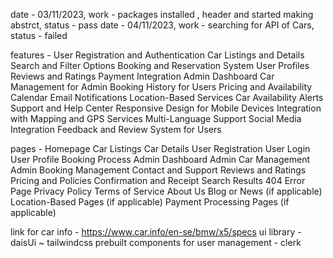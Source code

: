 date - 03/11/2023, work - packages installed , header and started making abstrct, status - pass
date - 04/11/2023, work - searching for API of Cars, status - failed

features -
User Registration and Authentication
Car Listings and Details
Search and Filter Options
Booking and Reservation System
User Profiles
Reviews and Ratings
Payment Integration
Admin Dashboard
Car Management for Admin
Booking History for Users
Pricing and Availability Calendar
Email Notifications
Location-Based Services
Car Availability Alerts
Support and Help Center
Responsive Design for Mobile Devices
Integration with Mapping and GPS Services
Multi-Language Support
Social Media Integration
Feedback and Review System for Users

pages - 
Homepage
Car Listings
Car Details
User Registration
User Login
User Profile
Booking Process
Admin Dashboard
Admin Car Management
Admin Booking Management
Contact and Support
Reviews and Ratings
Pricing and Policies
Confirmation and Receipt
Search Results
404 Error Page
Privacy Policy
Terms of Service
About Us
Blog or News (if applicable)
Location-Based Pages (if applicable)
Payment Processing Pages (if applicable)


link for car info - https://www.car.info/en-se/bmw/x5/specs
ui library - daisUi ~ tailwindcss prebuilt components
for user management - clerk
